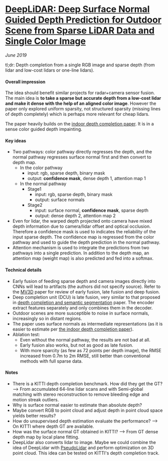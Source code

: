 # [DeepLiDAR: Deep Surface Normal Guided Depth Prediction for Outdoor Scene from Sparse LiDAR Data and Single Color Image](https://arxiv.org/pdf/1812.00488v2.pdf)

_June 2019_

tl;dr: Depth completion from a single RGB image and sparse depth (from lidar and low-cost lidars or one-line lidars). 

#### Overall impression
The idea should benefit similar projects for radar+camera sensor fusion. The main idea is **to take a sparse but accurate depth from a low-cost lidar and make it dense with the help of an aligned color image**. However the paper only explored uniform sparsity, not structured sparsity (missing lines of depth completely) which is perhaps more relevant for cheap lidars. 

The paper heavily builds on the [indoor depth completion paper](deep_depth_completion_rgbd.md). It is in a sense color guided depth impainting.

#### Key ideas
- Two pathways: color pathway directly regresses the depth, and the normal pathway regresses surface normal first and then convert to depth map. 
	- In the color pathway
		- input: rgb, sparse depth, binary mask
		- output: **confidence mask**, dense depth 1, attention map 1
	- In the normal pathway
		- Stage1
			- input: rgb, sparse depth, binary mask
			- output: surface normals
		- Stage2
			- input: surface normal, **confidence mask**, sparse depth
			- output: dense depth 2, attention map 2
- Even for lidar, the warped depth projected onto camera have mixed depth information due to camera/lidar offset and optical occlusion. Therefore a confidence mask is used to indicates the reliability of the input sparse depth. The confidence map is regressed from the color pathway and used to guide the depth prediction in the normal pathway.
- Attention mechanism is used to integrate the predictions from two pathways into a single prediction. In addition to the depth map, an attention map (weight map) is also predicted and fed into a softmax.

#### Technical details
- Early fusion of feeding sparse depth and camera images directly into CNNs will lead to artifacts (the authors did not specify source). Refer to the [MV3D](mv3d.md) paper for review of early fusion, late fusion and deep fusion.
- Deep completion unit (DCU) is late fusion, very similar to that proposed in [depth completion and semantic segmentation](https://arxiv.org/abs/1808.00769) paper. The encoder extract features separately and only combines them in the decoder. 
- Outdoor scenes are more susceptible to noise in surface normals, increasingly so in distant regions. 
- The paper uses surface normals as intermediate representations (as it is easier to estimate per [the indoor depth completion paper](deep_depth_completion_rgbd.md)).
- Ablation test:
	- Even without the normal pathway, the results are not bad at all. 
	- Early fusion also works, but not as good as late fusion.
	- With more sparcity (as few as 72 points per depth image), the RMSE increased from 0.7m to 2m RMSE, still better than conventional methods with full sparse data. 

#### Notes
- There is a KITTI depth completion benchmark. How did they get the GT? --> From accumulated 64-line lidar scans and with Semi-global matching with stereo reconstruction to remove bleeding edge and motion streak outliers.
- Why is surface normal easier to estimate than absolute depth?
- Maybe convert RGB to point cloud and adjust depth in point cloud space yields better results?
- How do unsupervised depth estimation evaluate the performance? --> On KITTI where depth GT are available.
- How was the surface normal GT obtained in KITTI? --> From GT dense depth map by local plane fitting.
- DeepLidar also converts lidar to image. Maybe we could combine the idea of DeepLidar with [PseudoLidar](pseudo_lidar.md) and perform optimization on 3D point cloud. This idea can be tested on KITTI's depth completion track.
